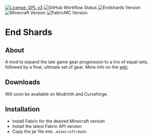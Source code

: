 [![License: GPL v3](https://img.shields.io/badge/License-GPL%20v3-blue.svg)](https://www.gnu.org/licenses/gpl-3.0)
![GitHub Workflow Status](https://img.shields.io/github/workflow/status/asd1o1/endshards/build)
![Endshards Version](https://img.shields.io/github/v/release/asd1o1/endshards)
![Minecraft Version](https://img.shields.io/badge/Minecraft-1.18.2-blue)
![FabricMC Version](https://img.shields.io/badge/FabricMC-0.48.0%2B1.18.2-blue)
# End Shards
## About
A mod to expand the late game gear progression to a trio of equal sets, followed by a final, ultimate set of gear. More info on the [wiki](https://github.com/asd1o1/endshards/wiki).

## Downloads
Will soon be available on Modrinth and Curseforge.

## Installation
 - Install Fabric for the desired Minecraft version
 - Install the latest Fabric API version
 - Copy the jar file into `.minecraft/mods`



